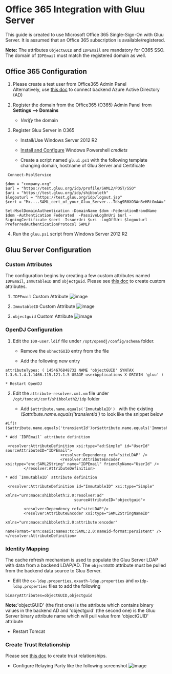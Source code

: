 # Office 365 Integration with Gluu Server
This guide is created to use Microsoft Office 365 Single-Sign-On with Gluu Server.
It is assumed that an Office 365 subscription is available/registered.

**Note:** The attributes `ObjectGUID` and `IDPEmail` are mandatory for O365 SSO. The domain of `IDPEmail` must match the registered domain as well.
## Office 365 Configuration

1. Please create a test user from Office365 Admin Panel<br/>
   Alternatively, use [this doc](https://azure.microsoft.com/en-us/documentation/articles/active-directory-aadconnect/) to connect backend Azure Active Directory (AD) 

2. Register the domain from the Office365 (O365) Admin Panel from **Settings --> Domains**

    * *Verify* the domain

3. Register Gluu Server in O365

    * Install/Use Windows Server 2012 R2

    * [Install and Configure](https://technet.microsoft.com/en-us/library/jj205464) Windows Powershell *cmdlets*

    * Create a script named `gluu1.ps1` with the following template changing domain, hostname of Gluu Server and Certificate
```
 Connect-MsolService

$dom = "company.org"
$url = "https://test.gluu.org/idp/profile/SAML2/POST/SSO"
$uri = "https://test.gluu.org/idp/shibboleth"
$logouturl = "https://test.gluu.org/idp/logout.jsp"
$cert = "Mx....SAML_cert_of_your_Gluu_Server...Tdsg9R0XO3AnBeHRtGmAA="

Set-MsolDomainAuthentication -DomainName $dom -FederationBrandName $dom -Authentication Federated  -PassiveLogOnUri $url -SigningCertificate $cert -IssuerUri $uri -LogOffUri $logouturl -PreferredAuthenticationProtocol SAMLP 
```

4. Run the `gluu.ps1` script from Windows Server 2012 R2

## Gluu Server Configuration
### Custom Attributes
The configuration begins by creating a few custom attributes named `IDPEmail`, `ImmutableID` and `objectguid`.
Please see [this doc](../customize/attributes.md) to create custom attributes.

1. `IDPEmail` Custom Attribute
![image](https://raw.githubusercontent.com/GluuFederation/docs/master/sources/img/2.4/idpemail.png)

2. `ImmutableID` Custom Attribute
![image](https://raw.githubusercontent.com/GluuFederation/docs/master/sources/img/2.4/immutableid.png)

3. `objectguid` Custom Attribute
![image](https://raw.githubusercontent.com/GluuFederation/docs/master/sources/img/2.4/)

### OpenDJ Configuration

1. Edit the `100-user.ldif` file under `/opt/opendj/config/schema` folder.

    * Remove the `obhectGUID` entry from the file

    * Add the following new entry
```
attributeTypes: ( 1454676848732 NAME 'objectGUID' SYNTAX 1.3.6.1.4.1.1466.115.121.1.5 USAGE userApplications X-ORIGIN 'gluu' ) 
```
    * Restart OpenDJ

2. Edit the `attribute-resolver.xml.vm` file under `/opt/tomcat/conf/shibboleth2/idp` folder

    * Add `$attribute.name.equals('ImmutableID') ` with the existing *($attribute.name.equals('transientId')* to look like the snippet below
```
#if(!($attribute.name.equals('transientId')or$attribute.name.equals('ImmutableID'))) 
```

    * Add `IDPEmail` attribute definition
```
 <resolver:AttributeDefinition xsi:type="ad:Simple" id="UserId" sourceAttributeID="IDPEmail">
                        <resolver:Dependency ref="siteLDAP" />
                        <resolver:AttributeEncoder xsi:type="enc:SAML2String" name="IDPEmail" friendlyName="UserId" />
        </resolver:AttributeDefinition> 
```

    * Add `ImmutableID` attribute definition
```
 <resolver:AttributeDefinition id="ImmutableID" xsi:type="Simple"
                              xmlns="urn:mace:shibboleth:2.0:resolver:ad"
                              sourceAttributeID="objectguid">

        <resolver:Dependency ref="siteLDAP"/>
        <resolver:AttributeEncoder xsi:type="SAML2StringNameID"
                                xmlns="urn:mace:shibboleth:2.0:attribute:encoder"
                                nameFormat="urn:oasis:names:tc:SAML:2.0:nameid-format:persistent" />
</resolver:AttributeDefinition> 
```

### Identity Mapping
The cache refresh mechanism is used to populate the Gluu Server LDAP with data from a backend LDAP/AD. The `objectGUID` attribute must be pulled from the backend data source to Gluu Server.

* Edit the `ox-ldap.properties`, `oxauth-ldap.properties` and `oxidp-ldap.properties` files to add the following
```
binaryAttributes=objectGUID,objectguid 
```
**Note:**'objectGUID' (the first one) is the attribute which contains binary values in the backend AD and 'objectguid' (the second one) is the Gluu Server binary attribute name which will pull value from 'objectGUID' attribute

* Restart Tomcat

### Create Trust Relationship
Please see [this doc](../integrate/outbound-saml.md) to create trust relationships.

* Configure Relaying Party like the following screenshot
![image](https://raw.githubusercontent.com/GluuFederation/docs/master/sources/img/2.4/o365_trelationship.png)
